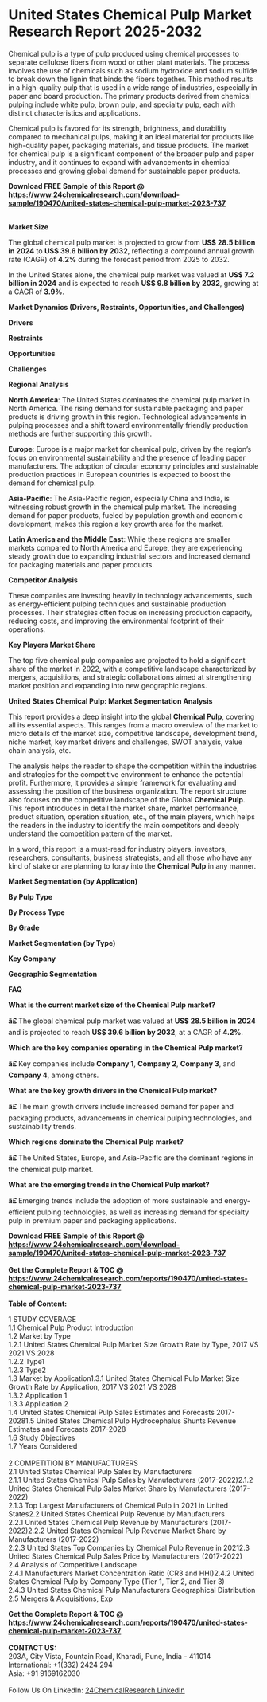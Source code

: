 <h1>United States Chemical Pulp Market Research Report 2025-2032</h1><p>Chemical pulp is a type of pulp produced using chemical processes to separate cellulose fibers from wood or other plant materials. The process involves the use of chemicals such as sodium hydroxide and sodium sulfide to break down the lignin that binds the fibers together. This method results in a high-quality pulp that is used in a wide range of industries, especially in paper and board production. The primary products derived from chemical pulping include white pulp, brown pulp, and specialty pulp, each with distinct characteristics and applications.</p><p>
</p><p>Chemical pulp is favored for its strength, brightness, and durability compared to mechanical pulps, making it an ideal material for products like high-quality paper, packaging materials, and tissue products. The market for chemical pulp is a significant component of the broader pulp and paper industry, and it continues to expand with advancements in chemical processes and growing global demand for sustainable paper products.</p><div><b>Download FREE Sample of this Report @ 
            <a href="https://www.24chemicalresearch.com/download-sample/190470/united-states-chemical-pulp-market-2023-737">
            https://www.24chemicalresearch.com/download-sample/190470/united-states-chemical-pulp-market-2023-737</a></b></div><br><p>
<strong>Market Size</strong></p><p>
</p><p>The global chemical pulp market is projected to grow from <strong>US$ 28.5 billion in 2024</strong> to <strong>US$ 39.6 billion by 2032</strong>, reflecting a compound annual growth rate (CAGR) of <strong>4.2%</strong> during the forecast period from 2025 to 2032.</p><p>
</p><p>In the United States alone, the chemical pulp market was valued at <strong>US$ 7.2 billion in 2024</strong> and is expected to reach <strong>US$ 9.8 billion by 2032</strong>, growing at a CAGR of <strong>3.9%</strong>.</p><p>
<strong>Market Dynamics (Drivers, Restraints, Opportunities, and Challenges)</strong></p><p>
<strong>Drivers</strong></p><p>
</p><p>
<strong>Restraints</strong></p><p>
</p><p>
<strong>Opportunities</strong></p><p>
</p><p>
<strong>Challenges</strong></p><p>
</p><p>
<strong>Regional Analysis</strong></p><p>
</p><p><strong>North America</strong>: The United States dominates the chemical pulp market in North America. The rising demand for sustainable packaging and paper products is driving growth in this region. Technological advancements in pulping processes and a shift toward environmentally friendly production methods are further supporting this growth.</p><p><strong>Europe</strong>: Europe is a major market for chemical pulp, driven by the region’s focus on environmental sustainability and the presence of leading paper manufacturers. The adoption of circular economy principles and sustainable production practices in European countries is expected to boost the demand for chemical pulp.</p><p><strong>Asia-Pacific</strong>: The Asia-Pacific region, especially China and India, is witnessing robust growth in the chemical pulp market. The increasing demand for paper products, fueled by population growth and economic development, makes this region a key growth area for the market.</p><p><strong>Latin America and the Middle East</strong>: While these regions are smaller markets compared to North America and Europe, they are experiencing steady growth due to expanding industrial sectors and increased demand for packaging materials and paper products.</p><p>
<strong>Competitor Analysis</strong></p><p>
</p><p>
</p><p>These companies are investing heavily in technology advancements, such as energy-efficient pulping techniques and sustainable production processes. Their strategies often focus on increasing production capacity, reducing costs, and improving the environmental footprint of their operations.</p><p>
<strong>Key Players Market Share</strong></p><p>
</p><p>The top five chemical pulp companies are projected to hold a significant share of the market in 2022, with a competitive landscape characterized by mergers, acquisitions, and strategic collaborations aimed at strengthening market position and expanding into new geographic regions.</p><p>
<strong>United States Chemical Pulp: Market Segmentation Analysis</strong></p><p>
</p><p>This report provides a deep insight into the global <strong>Chemical Pulp</strong>, covering all its essential aspects. This ranges from a macro overview of the market to micro details of the market size, competitive landscape, development trend, niche market, key market drivers and challenges, SWOT analysis, value chain analysis, etc.</p><p>
</p><p>The analysis helps the reader to shape the competition within the industries and strategies for the competitive environment to enhance the potential profit. Furthermore, it provides a simple framework for evaluating and assessing the position of the business organization. The report structure also focuses on the competitive landscape of the Global <strong>Chemical Pulp</strong>. This report introduces in detail the market share, market performance, product situation, operation situation, etc., of the main players, which helps the readers in the industry to identify the main competitors and deeply understand the competition pattern of the market.</p><p>
</p><p>In a word, this report is a must-read for industry players, investors, researchers, consultants, business strategists, and all those who have any kind of stake or are planning to foray into the <strong>Chemical Pulp</strong> in any manner.</p><p>
<strong>Market Segmentation (by Application)</strong></p><p>
</p><p>

<strong>By Pulp Type</strong></p><p>
</p><p>
<strong>By Process Type</strong></p><p>
</p><p>
<strong>By Grade</strong></p><p>
</p><p>
<strong>Market Segmentation (by Type)</strong></p><p>
</p><p>
<strong>Key Company</strong></p><p>
</p><p>
<strong>Geographic Segmentation</strong></p><p>
</p><p>
<strong>FAQ </strong></p><p>
<strong>What is the current market size of the Chemical Pulp market?</strong></p><p>
</p><p><strong>â£ </strong>The global chemical pulp market was valued at <strong>US$ 28.5 billion in 2024</strong> and is projected to reach <strong>US$ 39.6 billion by 2032</strong>, at a CAGR of <strong>4.2%</strong>.</p><p>
<strong>Which are the key companies operating in the Chemical Pulp market?</strong></p><p>
</p><p><strong>â£ </strong>Key companies include <strong>Company 1</strong>, <strong>Company 2</strong>, <strong>Company 3</strong>, and <strong>Company 4</strong>, among others.</p><p>
<strong>What are the key growth drivers in the Chemical Pulp market?</strong></p><p>
</p><p><strong>â£ </strong>The main growth drivers include increased demand for paper and packaging products, advancements in chemical pulping technologies, and sustainability trends.</p><p>
<strong>Which regions dominate the Chemical Pulp market?</strong></p><p>
</p><p><strong>â£ </strong>The United States, Europe, and Asia-Pacific are the dominant regions in the chemical pulp market.</p><p>
<strong>What are the emerging trends in the Chemical Pulp market?</strong></p><p>
</p><p><strong>â£ </strong>Emerging trends include the adoption of more sustainable and energy-efficient pulping technologies, as well as increasing demand for specialty pulp in premium paper and packaging applications.</p><div><b>Download FREE Sample of this Report @ 
            <a href="https://www.24chemicalresearch.com/download-sample/190470/united-states-chemical-pulp-market-2023-737">
            https://www.24chemicalresearch.com/download-sample/190470/united-states-chemical-pulp-market-2023-737</a></b></div><br><div><b>Get the Complete Report & TOC @ 
            <a href="https://www.24chemicalresearch.com/reports/190470/united-states-chemical-pulp-market-2023-737">
            https://www.24chemicalresearch.com/reports/190470/united-states-chemical-pulp-market-2023-737</a></b></div><br>
            <b>Table of Content:</b><p>1 STUDY COVERAGE<br />
1.1 Chemical Pulp Product Introduction<br />
1.2 Market by Type<br />
1.2.1 United States Chemical Pulp Market Size Growth Rate by Type, 2017 VS 2021 VS 2028<br />
1.2.2 Type1<br />
1.2.3 Type2<br />
1.3 Market by Application1.3.1 United States Chemical Pulp  Market Size Growth Rate by Application, 2017 VS 2021 VS 2028<br />
1.3.2 Application 1<br />
1.3.3 Application 2<br />
1.4 United States Chemical Pulp  Sales Estimates and Forecasts 2017-20281.5 United States Chemical Pulp Hydrocephalus Shunts Revenue Estimates and Forecasts 2017-2028<br />
1.6 Study Objectives<br />
1.7 Years Considered<br />
<br />
2 COMPETITION BY MANUFACTURERS<br />
2.1 United States Chemical Pulp Sales by Manufacturers<br />
2.1.1 United States Chemical Pulp Sales by Manufacturers (2017-2022)2.1.2 United States Chemical Pulp Sales Market Share by Manufacturers (2017-2022)<br />
2.1.3 Top Largest Manufacturers of  Chemical Pulp in 2021 in United States2.2 United States Chemical Pulp Revenue by Manufacturers<br />
2.2.1 United States Chemical Pulp Revenue by Manufacturers (2017-2022)2.2.2 United States Chemical Pulp Revenue Market Share by Manufacturers (2017-2022)<br />
2.2.3 United States Top Companies by Chemical Pulp Revenue in 20212.3 United States Chemical Pulp Sales Price by Manufacturers (2017-2022)<br />
2.4 Analysis of Competitive Landscape<br />
2.4.1 Manufacturers Market Concentration Ratio (CR3 and HHI)2.4.2 United States Chemical Pulp by Company Type (Tier 1, Tier 2, and Tier 3)<br />
2.4.3 United States Chemical Pulp Manufacturers Geographical Distribution<br />
2.5 Mergers & Acquisitions, Exp</p><div><b>Get the Complete Report & TOC @ 
            <a href="https://www.24chemicalresearch.com/reports/190470/united-states-chemical-pulp-market-2023-737">
            https://www.24chemicalresearch.com/reports/190470/united-states-chemical-pulp-market-2023-737</a></b></div><br><b>CONTACT US:</b><br>
            203A, City Vista, Fountain Road, Kharadi, Pune, India - 411014<br>
            International: +1(332) 2424 294<br>
            Asia: +91 9169162030 <br><br>
            Follow Us On LinkedIn: <a href="https://www.linkedin.com/company/24chemicalresearch/">24ChemicalResearch LinkedIn</a>